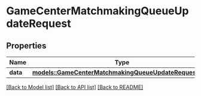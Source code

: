 # GameCenterMatchmakingQueueUpdateRequest

## Properties

Name | Type | Description | Notes
------------ | ------------- | ------------- | -------------
**data** | [**models::GameCenterMatchmakingQueueUpdateRequestData**](GameCenterMatchmakingQueueUpdateRequest_data.md) |  | 

[[Back to Model list]](../README.md#documentation-for-models) [[Back to API list]](../README.md#documentation-for-api-endpoints) [[Back to README]](../README.md)


